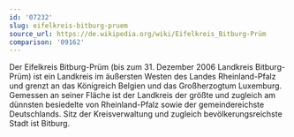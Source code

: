 ```yaml
---
id: '07232'
slug: eifelkreis-bitburg-pruem
source_url: https://de.wikipedia.org/wiki/Eifelkreis_Bitburg-Prüm
comparison: '09162'
---
```


Der Eifelkreis Bitburg-Prüm (bis zum 31. Dezember 2006 Landkreis Bitburg-Prüm) ist ein Landkreis im äußersten Westen des Landes Rheinland-Pfalz und grenzt an das Königreich Belgien und das Großherzogtum Luxemburg. Gemessen an seiner Fläche ist der Landkreis der größte und zugleich am dünnsten besiedelte von Rheinland-Pfalz sowie der gemeindereichste Deutschlands. Sitz der Kreisverwaltung und zugleich bevölkerungsreichste Stadt ist Bitburg.
